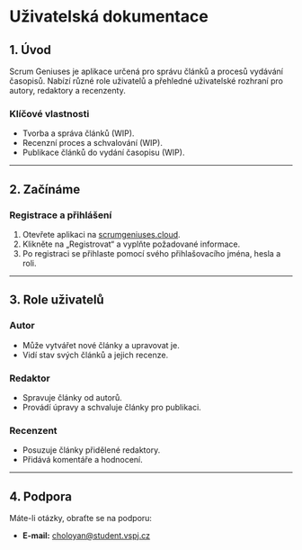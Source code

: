 # Uživatelská dokumentace

## 1. Úvod

Scrum Geniuses je aplikace určená pro správu článků a procesů vydávání časopisů. Nabízí různé role uživatelů a přehledné uživatelské rozhraní pro autory, redaktory a recenzenty.

### Klíčové vlastnosti

- Tvorba a správa článků (WIP).
- Recenzní proces a schvalování (WIP).
- Publikace článků do vydání časopisu (WIP).

---

## 2. Začínáme

### Registrace a přihlášení

1. Otevřete aplikaci na [scrumgeniuses.cloud](https://scrumgeniuses.cloud).
2. Klikněte na „Registrovat“ a vyplňte požadované informace.
3. Po registraci se přihlaste pomocí svého přihlašovacího jména, hesla a roli.

---

## 3. Role uživatelů

### Autor

- Může vytvářet nové články a upravovat je.
- Vidí stav svých článků a jejich recenze.

### Redaktor

- Spravuje články od autorů.
- Provádí úpravy a schvaluje články pro publikaci.

### Recenzent

- Posuzuje články přidělené redaktory.
- Přidává komentáře a hodnocení.

---

## 4. Podpora

Máte-li otázky, obraťte se na podporu:

- **E-mail:** choloyan@student.vspj.cz
